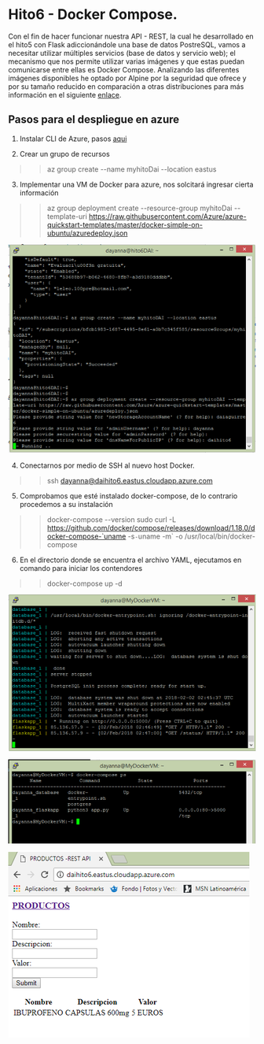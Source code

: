 # Hito6 - Docker Compose.

Con el fin de hacer funcionar nuestra API - REST, la cual he desarrollado en el hito5 con Flask adiccionándole una base de datos PostreSQL, vamos a necesitar utilizar múltiples servicios (base de datos y servicio web); el  mecanismo que nos permite utilizar varias imágenes y que estas puedan comunicarse entre ellas es Docker Compose. Analizando las diferentes imágenes disponibles he optado por Alpine por la seguridad que ofrece y por su tamaño reducido en comparación a otras distribuciones para más información en el siguiente [enlace](https://www.redeszone.net/2017/12/05/disponible-alpine-linux-3-7/). 

## Pasos para el despliegue en azure

1. Instalar CLI de Azure, pasos [aqui](https://github.com/daiaguirre979/ProyectoMasterCC/tree/master/automatizacion) 

2. Crear un grupo de recursos
>
>> az group create --name myhitoDai --location eastus

3. Implementar una VM de Docker para azure, nos solcitará ingresar cierta información
>
>> az group deployment create --resource-group myhitoDai --template-uri https://raw.githubusercontent.com/Azure/azure-quickstart-templates/master/docker-simple-on-ubuntu/azuredeploy.json

![Con titulo](https://github.com/daiaguirre979/CC-Master/blob/master/ima1.png "Compo")


4. Conectarnos por medio de SSH al nuevo host Docker.
>
>> ssh dayanna@daihito6.eastus.cloudapp.azure.com

5. Comprobamos que esté instalado docker-compose, de lo contrario procedemos a su instalación
>
>> docker-compose --version
>> sudo curl -L https://github.com/docker/compose/releases/download/1.18.0/docker-compose-`uname -s`-`uname -m` -o /usr/local/bin/docker-compose

6. En el directorio donde se encuentra el archivo YAML, ejecutamos en comando para iniciar los contendores
>
>> docker-compose up -d

![Con titulo](https://github.com/daiaguirre979/CC-Master/blob/master/ima2.png "Compo")

![Con titulo](https://github.com/daiaguirre979/CC-Master/blob/master/ima3.png "Compo")

![Con titulo](https://github.com/daiaguirre979/CC-Master/blob/master/ima4.png "Compo")


